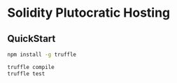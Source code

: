 # Solidity Plutocratic Hosting

## QuickStart

```bash
npm install -g truffle

truffle compile
truffle test
```